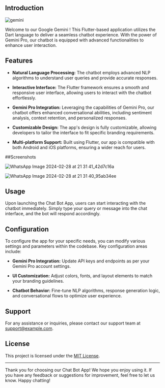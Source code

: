 ## Introduction

![gemini](https://github.com/Vishal8700/Google-Gemini/assets/97828106/fabce046-d0b3-480e-873b-71c4aa1bfc07)


Welcome to our Google Gemini ! This Flutter-based application utilizes the Dart language to deliver a seamless chatbot experience. With the power of Gemini Pro, our chatbot is equipped with advanced functionalities to enhance user interaction.

## Features

- **Natural Language Processing:** The chatbot employs advanced NLP algorithms to understand user queries and provide accurate responses.
  
- **Interactive Interface:** The Flutter framework ensures a smooth and responsive user interface, allowing users to interact with the chatbot effortlessly.

- **Gemini Pro Integration:** Leveraging the capabilities of Gemini Pro, our chatbot offers enhanced conversational abilities, including sentiment analysis, context retention, and personalized responses.

- **Customizable Design:** The app's design is fully customizable, allowing developers to tailor the interface to fit specific branding requirements.

- **Multi-platform Support:** Built using Flutter, our app is compatible with both Android and iOS platforms, ensuring a wider reach for users.

##Screenshots 

![WhatsApp Image 2024-02-28 at 21 31 41_42d7c16a](https://github.com/Vishal8700/Google-Gemini/assets/97828106/f4929460-597c-4551-8924-8199e4cb919b)

![WhatsApp Image 2024-02-28 at 21 31 40_95ab34ee](https://github.com/Vishal8700/Google-Gemini/assets/97828106/3642ad76-6c87-4e4d-b230-a6a84f9a2013)


## Usage

Upon launching the Chat Bot App, users can start interacting with the chatbot immediately. Simply type your query or message into the chat interface, and the bot will respond accordingly.

## Configuration

To configure the app for your specific needs, you can modify various settings and parameters within the codebase. Key configuration areas include:

- **Gemini Pro Integration:** Update API keys and endpoints as per your Gemini Pro account settings.

- **UI Customization:** Adjust colors, fonts, and layout elements to match your branding guidelines.

- **Chatbot Behavior:** Fine-tune NLP algorithms, response generation logic, and conversational flows to optimize user experience.

## Support

For any assistance or inquiries, please contact our support team at [support@example.com](mailto:support@example.com).

## License

This project is licensed under the [MIT License](LICENSE).

---

Thank you for choosing our Chat Bot App! We hope you enjoy using it. If you have any feedback or suggestions for improvement, feel free to let us know. Happy chatting!
